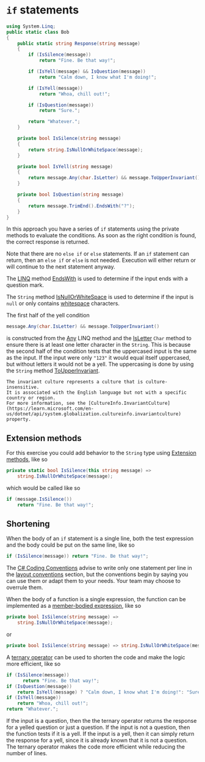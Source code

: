 # `if` statements

```csharp
using System.Linq;
public static class Bob
{
    public static string Response(string message)
    {
        if (IsSilence(message))
            return "Fine. Be that way!";

        if (IsYell(message) && IsQuestion(message))
            return "Calm down, I know what I'm doing!";

        if (IsYell(message))
            return "Whoa, chill out!";

        if (IsQuestion(message))
            return "Sure.";

        return "Whatever.";
    }

    private bool IsSilence(string message)
    {
        return string.IsNullOrWhiteSpace(message);
    }

    private bool IsYell(string message)
    {
        return message.Any(char.IsLetter) && message.ToUpperInvariant() == message;
    }

    private bool IsQuestion(string message)
    {
        return message.TrimEnd().EndsWith("?");
    }
}
```

In this approach you have a series of `if` statements using the private methods to evaluate the conditions.
As soon as the right condition is found, the correct response is returned.

Note that there are no `else if` or `else` statements.
If an `if` statement can return, then an `else if` or `else` is not needed.
Execution will either return or will continue to the next statement anyway.

The [LINQ][linq] method [EndsWith][endswith] is used to determine if the input ends with a question mark.

The `String` method [IsNullOrWhiteSpace][isnullorwhitespace] is used to determine if the input is `null` or only contains [whitespace][whitespace] characters.

The first half of the yell condition

```csharp
message.Any(char.IsLetter) && message.ToUpperInvariant()
```

is constructed from the [Any][any] LINQ method and the [IsLetter][isletter] `Char` method to ensure there is at least one letter character in the `String`.
This is because the second half of the condition tests that the uppercased input is the same as the input.
If the input were only `"123"` it would equal itself uppercased, but without letters it would not be a yell.
The uppercasing is done by using the `String` method [ToUpperInvariant][toupperinvariant].

~~~~exercism/note
The invariant culture represents a culture that is culture-insensitive.
It is associated with the English language but not with a specific country or region.
For more information, see the [CultureInfo.InvariantCulture](https://learn.microsoft.com/en-us/dotnet/api/system.globalization.cultureinfo.invariantculture) property.
~~~~

## Extension methods

For this exercise you could add behavior to the `String` type using [Extension methods][extension-methods], like so

```csharp
private static bool IsSilence(this string message) =>
    string.IsNullOrWhiteSpace(message);
```

which would be called like so

```csharp
if (message.IsSilence())
    return "Fine. Be that way!";
```

## Shortening

When the body of an `if` statement is a single line, both the test expression and the body could be put on the same line, like so

```csharp
if (IsSilence(message)) return "Fine. Be that way!";
```

The [C# Coding Conventions][coding-conventions] advise to write only one statement per line in the [layout conventions][layout-conventions] section,
but the conventions begin by saying you can use them or adapt them to your needs.
Your team may choose to overrule them.

When the body of a function is a single expression, the function can be implemented as a [member-bodied expression][member-bodied-expressions], like so

```csharp
private bool IsSilence(string message) =>
    string.IsNullOrWhiteSpace(message);
```

or

```csharp
private bool IsSilence(string message) => string.IsNullOrWhiteSpace(message);
```

A [ternary operator][ternary operator] can be used to shorten the code and make the logic more efficient, like so

```csharp
if (IsSilence(message))
      return "Fine. Be that way!";
if (IsQuestion(message))
    return IsYell(message) ? "Calm down, I know what I'm doing!": "Sure.";
if (IsYell(message))
    return "Whoa, chill out!";
return "Whatever.";
```

If the input is a question, then the the ternary operator returns the response for a yelled question or just a question.
If the input is not a question, then the function tests if it is a yell.
If the input is a yell, then it can simply return the response for a yell, since it is already known that it is not a question.
The ternary operator makes the code more efficient while reducing the number of lines.

[extension-methods]: https://learn.microsoft.com/en-us/dotnet/csharp/programming-guide/classes-and-structs/extension-methods
[linq]: https://learn.microsoft.com/en-us/dotnet/csharp/programming-guide/concepts/linq/
[endswith]: https://learn.microsoft.com/en-us/dotnet/api/system.string.endswith
[isnullorwhitespace]: https://learn.microsoft.com/en-us/dotnet/api/system.string.isnullorwhitespace
[whitespace]: https://www.oreilly.com/library/view/programming-c/0596001177/ch03s04.html
[any]: https://learn.microsoft.com/en-us/dotnet/api/system.linq.enumerable.any
[isletter]: https://learn.microsoft.com/en-us/dotnet/api/system.char.isletter
[toupperinvariant]: https://learn.microsoft.com/en-us/dotnet/api/system.string.toupperinvariant
[invariantculture]: https://learn.microsoft.com/en-us/dotnet/api/system.globalization.cultureinfo.invariantculture
[coding-conventions]: https://learn.microsoft.com/en-us/dotnet/csharp/fundamentals/coding-style/coding-conventions
[layout-conventions]: https://learn.microsoft.com/en-us/dotnet/csharp/fundamentals/coding-style/coding-conventions#layout-conventions
[member-bodied-expressions]: https://learn.microsoft.com/en-us/dotnet/csharp/programming-guide/statements-expressions-operators/expression-bodied-members
[ternary operator]: https://learn.microsoft.com/en-us/dotnet/csharp/language-reference/operators/conditional-operator
